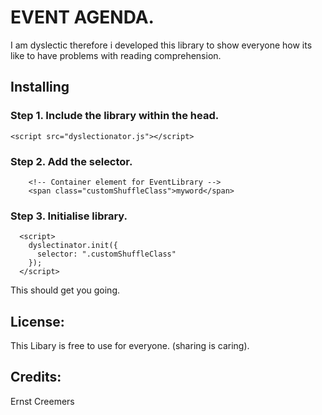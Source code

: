 # EVENT AGENDA.

I am dyslectic therefore i developed this library to show everyone how its like to have problems with reading comprehension.

## Installing

### Step 1. Include the library within the head.

```
<script src="dyslectionator.js"></script>
```

### Step 2. Add the selector.

```
    <!-- Container element for EventLibrary -->
    <span class="customShuffleClass">myword</span>
```

### Step 3. Initialise library.

```
  <script>
    dyslectinator.init({
      selector: ".customShuffleClass"
    });
  </script>

```

This should get you going. 

## License:

This Libary is free to use for everyone. (sharing is caring).

## Credits:

Ernst Creemers